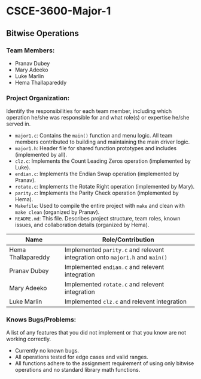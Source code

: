 # CSCE-3600-Major-1
## Bitwise Operations

### Team Members:
- Pranav Dubey
- Mary Adeeko
- Luke Marlin
- Hema Thallapareddy


### Project Organization:
Identify the responsibilities for each team member,
including which operation he/she was responsible for and what
role(s) or expertise he/she served in.

- `major1.c`: Contains the `main()` function and menu logic. All team members contributed to building and maintaining the main driver logic.
- `major1.h`: Header file for shared function prototypes and includes (implemented by all).
- `clz.c`: Implements the Count Leading Zeros operation (implemented by Luke).
- `endian.c`: Implements the Endian Swap operation (implemented by Pranav).
- `rotate.c`: Implements the Rotate Right operation (implemented by Mary).
- `parity.c`: Implements the Parity Check operation (implemented by Hema).
- `Makefile`: Used to compile the entire project with `make` and clean with `make clean` (organized by Pranav).
- `README.md`: This file. Describes project structure, team roles, known issues, and collaboration details (organized by Hema).


| Name                | Role/Contribution                                                              |
|---------------------|--------------------------------------------------------------------------------|
| Hema Thallapareddy  | Implemented `parity.c` and relevent integration onto `major1.h` and `main()`   |
| Pranav Dubey        | Implemented `endian.c` and relevent integration
| Mary Adeeko         | Implemented `rotate.c` and relevent integration
| Luke Marlin         | Implemented `clz.c` and relevent integration







### Knows Bugs/Problems:
A list of any features that you did not implement
or that you know are not working correctly.

- Currently no known bugs.
- All operations tested for edge cases and valid ranges.
- All functions adhere to the assignment requirement of using only bitwise operations and no standard library math functions.
